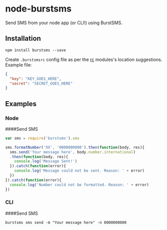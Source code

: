 # node-burstsms

Send SMS from your node app (or CLI!) using BurstSMS.

## Installation
`npm install burstsms --save`

Create `.burstsmsrc` config file as per the [rc](https://www.npmjs.com/package/rc) modules's location suggestions. Example file:
```JSON
{
  "key": "KEY_GOES_HERE",
  "secret": "SECRET_GOES_HERE"
}
```

## Examples

### Node
####Send SMS

```JavaScript
var sms = require('burstsms').sms

sms.formatNumber('XX', '0000000000').then(function(body, res){
  sms.send('Your message here', body.number.international)
  .then(function(body, res){
    console.log('Message Sent!')
  }).catch(function(error){
    console.log('Message could not be sent. Reason: ' + error)
  })
}).catch(function(error){
  console.log('Number could not be formatted. Reason: ' + error)
})
```

### CLI
####Send SMS
```
burstsms sms send -m "Your message here" -n 0000000000
```